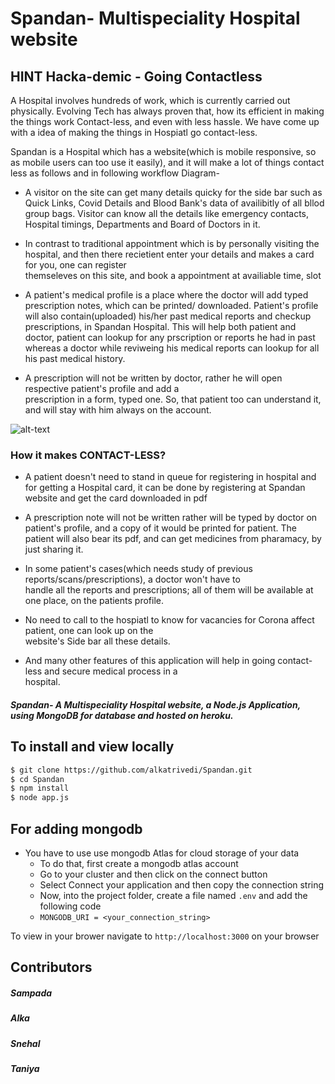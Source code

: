 # Spandan- Multispeciality Hospital website

## HINT Hacka-demic - Going Contactless

A Hospital involves hundreds of work, which is currently carried out physically. Evolving Tech has always proven that, how its efficient in making the things work Contact-less, and even with less hassle. We have come up with a idea of making the things in Hospiatl go contact-less.

Spandan is a Hospital which has a website(which is mobile responsive, so as mobile users can too use it easily), and it will make a lot of things contact less as follows and in following workflow Diagram-

- A visitor on the site can get many details quicky for the side bar such as Quick Links, Covid Details and
  Blood Bank's data of availibitly of all bllod group bags. Visitor can know all the details like emergency contacts, Hospital timings, Departments and Board of Doctors in it.

- In contrast to traditional appointment which is by personally visiting the hospital, and then there recietient
  enter your details and makes a card for you, one can register  
  themseleves on this site, and book a appointment at availiable time, slot

- A patient's medical profile is a place where the doctor will add typed prescription notes, which can be printed/
  downloaded. Patient's profile will also contain(uploaded) his/her past medical reports and checkup prescriptions, in Spandan Hospital. This will help both patient and doctor, patient can lookup for any prscription or reports he had in past whereas a doctor while reviweing his medical reports can lookup for all his past medical history.

- A prescription will not be written by doctor, rather he will open respective patient's profile and add a  
  prescription in a form, typed one. So, that patient too can understand it, and will stay with him always on the account.

![alt-text](https://github.com/alkatrivedi/Spandan/blob/master/spandanWorkflow.jpeg)

### How it makes CONTACT-LESS?

- A patient doesn't need to stand in queue for registering in hospital and for getting a Hospital card, it can be
  done by registering at Spandan website and get the card downloaded in pdf

- A prescription note will not be written rather will be typed by doctor on patient's profile, and a copy of it
  would be printed for patient. The patient will also bear its pdf, and can get medicines from pharamacy, by just sharing it.

- In some patient's cases(which needs study of previous reports/scans/prescriptions), a doctor won't have to  
  handle all the reports and prescriptions; all of them will be available at one place, on the patients profile.

- No need to call to the hospiatl to know for vacancies for Corona affect patient, one can look up on the  
  website's Side bar all these details.
- And many other features of this application will help in going contact-less and secure medical process in a  
  hospital.

##### Spandan- A Multispeciality Hospital website, a Node.js Application, using MongoDB for database and hosted on heroku.

## To install and view locally

```bash
$ git clone https://github.com/alkatrivedi/Spandan.git
$ cd Spandan
$ npm install
$ node app.js
```

## For adding mongodb

- You have to use use mongodb Atlas for cloud storage of your data
  - To do that, first create a mongodb atlas account
  - Go to your cluster and then click on the connect button
  - Select Connect your application and then copy the connection string
  - Now, into the project folder, create a file named `.env` and add the following code
  - `MONGODB_URI = <your_connection_string>`

To view in your brower navigate to `http://localhost:3000` on your browser

## Contributors

##### Sampada

##### Alka

##### Snehal

##### Taniya
